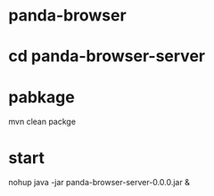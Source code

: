 # panda-browser

# cd panda-browser-server
# pabkage
mvn clean packge
# start
nohup java -jar panda-browser-server-0.0.0.jar &
